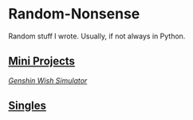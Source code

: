 # Random-Nonsense
Random stuff I wrote. Usually, if not always in Python.


## [Mini Projects](https://github.com/StarryDust-02/Random-Nonsense/tree/main/Mini%20Projects)
*[Genshin Wish Simulator](https://github.com/StarryDust-02/Random-Nonsense/tree/main/Mini%20Projects/Genshin%20Wish%20Simulator)*


## [Singles](https://github.com/StarryDust-02/Random-Nonsense/tree/main/Singles)
